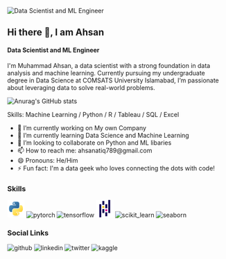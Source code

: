 
![Data Scientist and ML Engineer](https://media.licdn.com/dms/image/v2/D4D16AQFZbJnkvcR-lw/profile-displaybackgroundimage-shrink_350_1400/profile-displaybackgroundimage-shrink_350_1400/0/1724424636593?e=1732752000&v=beta&t=uGyZ2QI6sX8NQgS79TK5TQQ5CQXvqNBpvYmTzUiHRRI)

  ## Hi there 👋, I am Ahsan
#### Data Scientist and ML Engineer

I'm Muhammad Ahsan, a data scientist with a strong foundation in data analysis and machine learning. Currently pursuing my undergraduate degree in Data Science at COMSATS University Islamabad, I’m passionate about leveraging data to solve real-world problems.

[![Anurag's GitHub stats](https://github-readme-stats.vercel.app/api?username=AHSANATIQ98)](https://github.com/anuraghazra/github-readme-stats)


Skills: Machine Learning / Python / R / Tableau / SQL / Excel

- 🔭 I’m currently working on My own Company 
- 🌱 I’m currently learning Data Science and Machine Learning 
- 👯 I’m looking to collaborate on Python and ML libaries 
- 📫 How to reach me: ahsanatiq789@gmail.com 
- 😄 Pronouns: He/Him 
- ⚡ Fun fact:  I'm a data geek who loves connecting the dots with code!


<style>
  a {
    text-decoration: none;
  }
</style>

<h3 align="left">Skills</h3>
<a href="https://www.python.org" target="_blank" rel="noreferrer" style="text-decoration: none;">
  <img src="https://raw.githubusercontent.com/devicons/devicon/master/icons/python/python-original.svg" alt="python" width="40" height="40" />
</a>
<a href="https://pytorch.org/" target="_blank" rel="noreferrer" style="text-decoration: none;">
  <img src="https://www.vectorlogo.zone/logos/pytorch/pytorch-icon.svg" alt="pytorch" width="40" height="40" />
</a>
<a href="https://www.tensorflow.org" target="_blank" rel="noreferrer" style="text-decoration: none;">
  <img src="https://www.vectorlogo.zone/logos/tensorflow/tensorflow-icon.svg" alt="tensorflow" width="40" height="40" />
</a>
<a href="https://pandas.pydata.org/" target="_blank" rel="noreferrer" style="text-decoration: none;">
  <img src="https://raw.githubusercontent.com/devicons/devicon/2ae2a900d2f041da66e950e4d48052658d850630/icons/pandas/pandas-original.svg" alt="pandas" width="40" height="40" />
</a>
<a href="https://scikit-learn.org/" target="_blank" rel="noreferrer" style="text-decoration: none;">
  <img src="https://upload.wikimedia.org/wikipedia/commons/0/05/Scikit_learn_logo_small.svg" alt="scikit_learn" width="40" height="40" />
</a>
<a href="https://seaborn.pydata.org/" target="_blank" rel="noreferrer" style="text-decoration: none;">
  <img src="https://seaborn.pydata.org/_images/logo-mark-lightbg.svg" alt="seaborn" width="40" height="40" />
</a>

<h3 align="left">Social Links</h3>
<p align="left">
    <a href="https://github.com/AHSANATIQ98" target="_blank" rel="noreferrer" style="text-decoration: none;">
        <img src="https://cdn.jsdelivr.net/npm/simple-icons@3.0.1/icons/github.svg" alt="github" height="40" />
    </a>
    <a href="https://www.linkedin.com/in/muhammad-ahsan-atiq-2a33982a3/" target="_blank" rel="noreferrer" style="text-decoration: none;">
        <img src="https://cdn.jsdelivr.net/npm/simple-icons@3.0.1/icons/linkedin.svg" alt="linkedin" height="40" />
    </a>
    <a href="https://twitter.com/AHSANATIQ98" target="_blank" rel="noreferrer" style="text-decoration: none;">
        <img src="https://cdn.jsdelivr.net/npm/simple-icons@3.0.1/icons/twitter.svg" alt="twitter" height="40" />
    </a>
    <a href="https://kaggle.com/ahsanatiq" target="_blank" rel="noreferrer" style="text-decoration: none;">
        <img src="https://cdn.jsdelivr.net/npm/simple-icons@3.0.1/icons/kaggle.svg" alt="kaggle" height="40" />
    </a>
</p>
